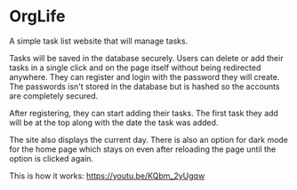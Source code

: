 # OrgLife

A simple task list website that will manage tasks.

Tasks will be saved in the database securely. Users can delete or add their tasks in a single click and on the page itself without being redirected anywhere.
They can register and login with the password they will create. 
The passwords isn't stored in the database but is hashed so the accounts are completely secured.

After registering, they can start adding their tasks. The first task they add will be at the top along with the date the task was added.

The site also displays the current day. There is also an option for dark mode for the home page which stays on even after reloading the page until the option is clicked again.

This is how it works:
https://youtu.be/KQbm_2yUgqw
